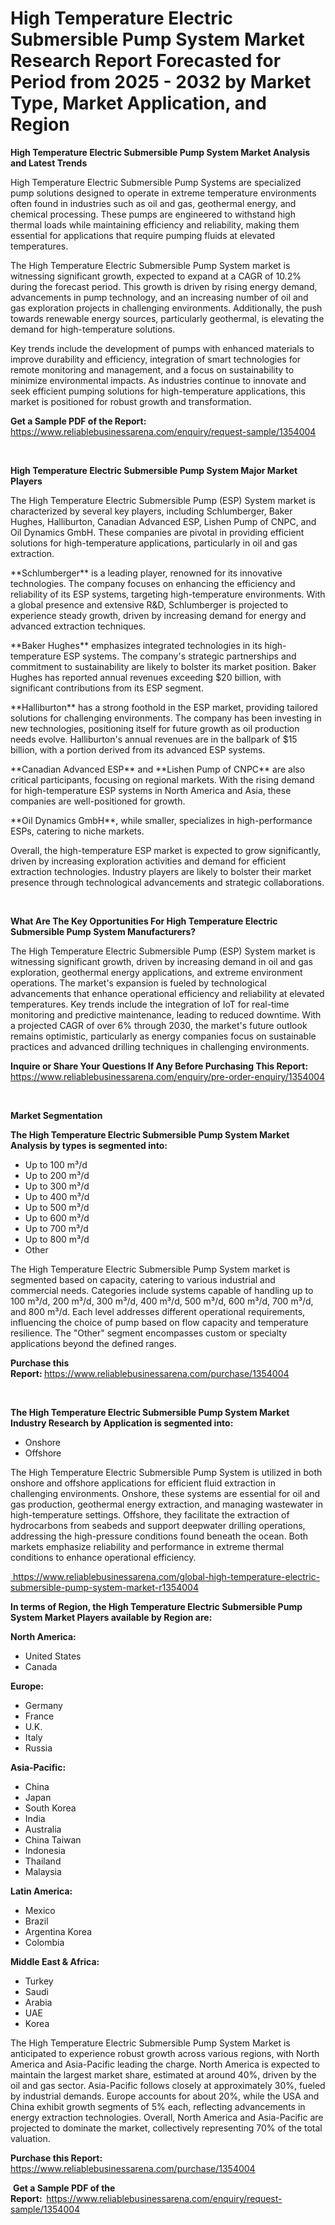 <p><h1>High Temperature Electric Submersible Pump System Market Research Report Forecasted for Period from 2025 -  2032 by Market Type, Market Application, and Region</h1></p><p><strong>High Temperature Electric Submersible Pump System Market Analysis and Latest Trends</strong></p>
<p><p>High Temperature Electric Submersible Pump Systems are specialized pump solutions designed to operate in extreme temperature environments often found in industries such as oil and gas, geothermal energy, and chemical processing. These pumps are engineered to withstand high thermal loads while maintaining efficiency and reliability, making them essential for applications that require pumping fluids at elevated temperatures.</p><p>The High Temperature Electric Submersible Pump System market is witnessing significant growth, expected to expand at a CAGR of 10.2% during the forecast period. This growth is driven by rising energy demand, advancements in pump technology, and an increasing number of oil and gas exploration projects in challenging environments. Additionally, the push towards renewable energy sources, particularly geothermal, is elevating the demand for high-temperature solutions. </p><p>Key trends include the development of pumps with enhanced materials to improve durability and efficiency, integration of smart technologies for remote monitoring and management, and a focus on sustainability to minimize environmental impacts. As industries continue to innovate and seek efficient pumping solutions for high-temperature applications, this market is positioned for robust growth and transformation.</p></p>
<p><strong>Get a Sample PDF of the Report:&nbsp;</strong> <a href="https://www.reliablebusinessarena.com/enquiry/request-sample/1354004?utm_campaign=3184&utm_medium=2&utm_source=Github&utm_content=ia&utm_term=12042025&utm_id=high-temperature-electric-submersible-pump-system">https://www.reliablebusinessarena.com/enquiry/request-sample/1354004</a></p>
<p>&nbsp;</p>
<p><strong>High Temperature Electric Submersible Pump System Major Market Players</strong></p>
<p><p>The High Temperature Electric Submersible Pump (ESP) System market is characterized by several key players, including Schlumberger, Baker Hughes, Halliburton, Canadian Advanced ESP, Lishen Pump of CNPC, and Oil Dynamics GmbH. These companies are pivotal in providing efficient solutions for high-temperature applications, particularly in oil and gas extraction.</p><p>**Schlumberger** is a leading player, renowned for its innovative technologies. The company focuses on enhancing the efficiency and reliability of its ESP systems, targeting high-temperature environments. With a global presence and extensive R&D, Schlumberger is projected to experience steady growth, driven by increasing demand for energy and advanced extraction techniques.</p><p>**Baker Hughes** emphasizes integrated technologies in its high-temperature ESP systems. The company's strategic partnerships and commitment to sustainability are likely to bolster its market position. Baker Hughes has reported annual revenues exceeding $20 billion, with significant contributions from its ESP segment.</p><p>**Halliburton** has a strong foothold in the ESP market, providing tailored solutions for challenging environments. The company has been investing in new technologies, positioning itself for future growth as oil production needs evolve. Halliburton's annual revenues are in the ballpark of $15 billion, with a portion derived from its advanced ESP systems.</p><p>**Canadian Advanced ESP** and **Lishen Pump of CNPC** are also critical participants, focusing on regional markets. With the rising demand for high-temperature ESP systems in North America and Asia, these companies are well-positioned for growth.</p><p>**Oil Dynamics GmbH**, while smaller, specializes in high-performance ESPs, catering to niche markets. </p><p>Overall, the high-temperature ESP market is expected to grow significantly, driven by increasing exploration activities and demand for efficient extraction technologies. Industry players are likely to bolster their market presence through technological advancements and strategic collaborations.</p></p>
<p>&nbsp;</p>
<p><strong>What Are The Key Opportunities For High Temperature Electric Submersible Pump System Manufacturers?</strong></p>
<p><p>The High Temperature Electric Submersible Pump (ESP) System market is witnessing significant growth, driven by increasing demand in oil and gas exploration, geothermal energy applications, and extreme environment operations. The market's expansion is fueled by technological advancements that enhance operational efficiency and reliability at elevated temperatures. Key trends include the integration of IoT for real-time monitoring and predictive maintenance, leading to reduced downtime. With a projected CAGR of over 6% through 2030, the market's future outlook remains optimistic, particularly as energy companies focus on sustainable practices and advanced drilling techniques in challenging environments.</p></p>
<p><strong>Inquire or Share Your Questions If Any Before Purchasing This Report:</strong> <a href="https://www.reliablebusinessarena.com/enquiry/pre-order-enquiry/1354004?utm_campaign=3184&utm_medium=2&utm_source=Github&utm_content=ia&utm_term=12042025&utm_id=high-temperature-electric-submersible-pump-system">https://www.reliablebusinessarena.com/enquiry/pre-order-enquiry/1354004</a></p>
<p>&nbsp;</p>
<p><strong>Market Segmentation</strong></p>
<p><strong>The High Temperature Electric Submersible Pump System Market Analysis by types is segmented into:</strong></p>
<p><ul><li>Up to 100 m³/d</li><li>Up to 200 m³/d</li><li>Up to 300 m³/d</li><li>Up to 400 m³/d</li><li>Up to 500 m³/d</li><li>Up to 600 m³/d</li><li>Up to 700 m³/d</li><li>Up to 800 m³/d</li><li>Other</li></ul></p>
<p><p>The High Temperature Electric Submersible Pump System market is segmented based on capacity, catering to various industrial and commercial needs. Categories include systems capable of handling up to 100 m³/d, 200 m³/d, 300 m³/d, 400 m³/d, 500 m³/d, 600 m³/d, 700 m³/d, and 800 m³/d. Each level addresses different operational requirements, influencing the choice of pump based on flow capacity and temperature resilience. The "Other" segment encompasses custom or specialty applications beyond the defined ranges.</p></p>
<p><strong>Purchase this Report:&nbsp;</strong><a href="https://www.reliablebusinessarena.com/purchase/1354004?utm_campaign=3184&utm_medium=2&utm_source=Github&utm_content=ia&utm_term=12042025&utm_id=high-temperature-electric-submersible-pump-system">https://www.reliablebusinessarena.com/purchase/1354004</a></p>
<p>&nbsp;</p>
<p><strong>The High Temperature Electric Submersible Pump System Market Industry Research by Application is segmented into:</strong></p>
<p><ul><li>Onshore</li><li>Offshore</li></ul></p>
<p><p>The High Temperature Electric Submersible Pump System is utilized in both onshore and offshore applications for efficient fluid extraction in challenging environments. Onshore, these systems are essential for oil and gas production, geothermal energy extraction, and managing wastewater in high-temperature settings. Offshore, they facilitate the extraction of hydrocarbons from seabeds and support deepwater drilling operations, addressing the high-pressure conditions found beneath the ocean. Both markets emphasize reliability and performance in extreme thermal conditions to enhance operational efficiency.</p></p>
<p><a href="https://www.reliablebusinessarena.com/global-high-temperature-electric-submersible-pump-system-market-r1354004?utm_campaign=3184&utm_medium=2&utm_source=Github&utm_content=ia&utm_term=12042025&utm_id=high-temperature-electric-submersible-pump-system">&nbsp;https://www.reliablebusinessarena.com/global-high-temperature-electric-submersible-pump-system-market-r1354004</a></p>
<p><strong>In terms of Region, the High Temperature Electric Submersible Pump System Market Players available by Region are:</strong></p>
<p>
    <p> <strong> North America: </strong>
        <ul>
            <li>United States</li>
            <li>Canada</li>
        </ul>
        </p> 
    <p> <strong> Europe: </strong>
        <ul>
            <li>Germany</li>
            <li>France</li>
            <li>U.K.</li>
            <li>Italy</li>
            <li>Russia</li>
        </ul>
        </p> 
    <p> <strong> Asia-Pacific: </strong>
        <ul>
            <li>China</li>
            <li>Japan</li>
            <li>South Korea</li>
            <li>India</li>
            <li>Australia</li>
            <li>China Taiwan</li>
            <li>Indonesia</li>
            <li>Thailand</li>
            <li>Malaysia</li>
        </ul>
        </p> 
    <p> <strong> Latin America: </strong>
        <ul>
            <li>Mexico</li>
            <li>Brazil</li>
            <li>Argentina Korea</li>
            <li>Colombia</li>
        </ul>
        </p> 
    <p> <strong> Middle East & Africa: </strong>
        <ul>
            <li>Turkey</li>
            <li>Saudi</li>
            <li>Arabia</li>
            <li>UAE</li>
            <li>Korea</li>
        </ul>
    </p>
    </p>
<p><p>The High Temperature Electric Submersible Pump System Market is anticipated to experience robust growth across various regions, with North America and Asia-Pacific leading the charge. North America is expected to maintain the largest market share, estimated at around 40%, driven by the oil and gas sector. Asia-Pacific follows closely at approximately 30%, fueled by industrial demands. Europe accounts for about 20%, while the USA and China exhibit growth segments of 5% each, reflecting advancements in energy extraction technologies. Overall, North America and Asia-Pacific are projected to dominate the market, collectively representing 70% of the total valuation.</p></p>
<p><strong>Purchase this Report: </strong><a href="https://www.reliablebusinessarena.com/purchase/1354004?utm_campaign=3184&utm_medium=2&utm_source=Github&utm_content=ia&utm_term=12042025&utm_id=high-temperature-electric-submersible-pump-system">https://www.reliablebusinessarena.com/purchase/1354004</a></p>
<p>&nbsp;<strong>Get a Sample PDF of the Report:&nbsp;&nbsp;</strong><a href="https://www.reliablebusinessarena.com/enquiry/request-sample/1354004?utm_campaign=3184&utm_medium=2&utm_source=Github&utm_content=ia&utm_term=12042025&utm_id=high-temperature-electric-submersible-pump-system">https://www.reliablebusinessarena.com/enquiry/request-sample/1354004</a></p>
<p><strong></strong></p>
<p><p></p><p></p><p></p></p>